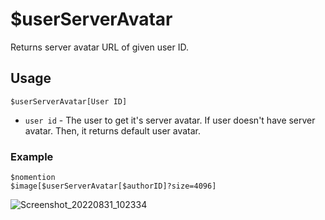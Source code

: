 # $userServerAvatar
Returns server avatar URL of given user ID.

## Usage
```
$userServerAvatar[User ID]
```
- `user id` - The user to get it's server avatar. If user doesn't have server avatar. Then, it returns default user avatar.
### Example
```
$nomention
$image[$userServerAvatar[$authorID]?size=4096]
```
![Screenshot_20220831_102334](https://user-images.githubusercontent.com/95774950/187596435-e7d3308a-8723-4750-bb3b-df9325f99637.png)
